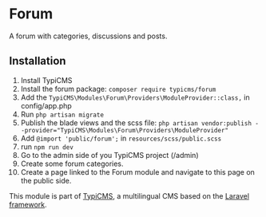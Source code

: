 # Forum

A forum with categories, discussions and posts.

## Installation

1. Install TypiCMS
2. Install the forum package: ```composer require typicms/forum```
3. Add the ```TypiCMS\Modules\Forum\Providers\ModuleProvider::class,``` in config/app.php
4. Run ```php artisan migrate```
5. Publish the blade views and the scss file: ```php artisan vendor:publish --provider="TypiCMS\Modules\Forum\Providers\ModuleProvider"```
6. Add ```@import 'public/forum';``` in ```resources/scss/public.scss```
7. run ```npm run dev```
8. Go to the admin side of you TypiCMS project (/admin)
9. Create some forum categories.
10. Create a page linked to the Forum module and navigate to this page on the public side.

This module is part of [TypiCMS](https://github.com/TypiCMS/Base), a multilingual CMS based on the [Laravel framework](https://github.com/laravel/framework).
